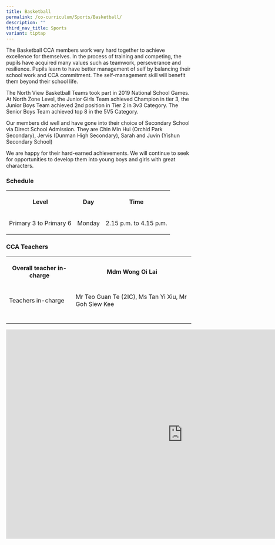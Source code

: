 ```yaml
---
title: Basketball
permalink: /co-curriculum/Sports/Basketball/
description: ""
third_nav_title: Sports
variant: tiptap
---
```

<p>The Basketball CCA members work very hard together to achieve excellence
for themselves. In the process of training and competing, the pupils have
acquired many values such as teamwork, perseverance and resilience. Pupils
learn to have better management of self by balancing their school work
and CCA commitment. The self-management skill will benefit them beyond
their school life.</p>
<p>The North View Basketball Teams took part in 2019 National School Games.
At North Zone Level, the Junior Girls Team achieved Champion in tier 3,
the Junior Boys Team achieved 2nd position in Tier 2 in 3v3 Category. The
Senior Boys Team achieved top 8 in the 5V5 Category.</p>
<p>Our members did well and have gone into their choice of Secondary School
via Direct School Admission. They are Chin Min Hui (Orchid Park Secondary),
Jervis (Dunman High Secondary), Sarah and Juvin (Yishun Secondary School)</p>
<p>We are happy for their hard-earned achievements. We will continue to seek
for opportunities to develop them into young boys and girls with great
characters.</p>
<h3><strong>Schedule</strong></h3>
<table style="minWidth: 75px">
<colgroup>
<col>
<col>
<col>
</colgroup>
<tbody>
<tr>
<th rowspan="1" colspan="1">
<p>Level</p>
</th>
<th rowspan="1" colspan="1">
<p>Day</p>
</th>
<th rowspan="1" colspan="1">
<p>Time</p>
</th>
</tr>
<tr>
<td rowspan="1" colspan="1">
<p>Primary 3 to Primary 6</p>
</td>
<td rowspan="1" colspan="1">
<p>Monday</p>
</td>
<td rowspan="1" colspan="1">
<p>2.15 p.m. to 4.15 p.m.</p>
</td>
</tr>
</tbody>
</table>
<h3><strong>CCA Teachers</strong></h3>
<table style="minWidth: 50px">
<colgroup>
<col>
<col>
</colgroup>
<tbody>
<tr>
<th rowspan="1" colspan="1">
<p>Overall teacher in-charge</p>
</th>
<th rowspan="1" colspan="1">
<p>Mdm Wong Oi Lai</p>
</th>
</tr>
<tr>
<td rowspan="1" colspan="1">
<p>Teachers in-charge</p>
</td>
<td rowspan="1" colspan="1">
<p>Mr Teo Guan Te (2IC), Ms Tan Yi Xiu, Mr Goh Siew Kee</p>
</td>
</tr>
<tr>
<td rowspan="1" colspan="1">
<p></p>
</td>
<td rowspan="1" colspan="1">
<p></p>
</td>
</tr>
</tbody>
</table>
<div class="iframe-wrapper">
<iframe height="569" width="960" allowfullscreen="true" frameborder="0" src="https://docs.google.com/presentation/d/e/2PACX-1vSnls6KitkGAQ3QIpd1qOCtBqmPOI8-o1Qf2t18CaBtKNybXVAgtEQnxcc2px30-o6fFB5E80s7v4qJ/embed?start=true&amp;loop=true&amp;delayms=3000"></iframe>
</div>
<p></p>